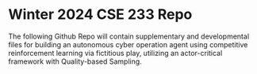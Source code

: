 # Winter 2024 CSE 233 Repo
The following Github Repo will contain supplementary and developmental files for building an autonomous cyber operation agent using competitive reinforcement learning via fictitious play, utilizing an actor-critical framework with Quality-based Sampling.
